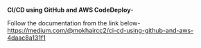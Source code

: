 **CI/CD using GitHub and AWS CodeDeploy**-</b>


Follow the documentation from the link below-</b>
https://medium.com/@mokhaircc2/ci-cd-using-github-and-aws-4daac8a131f1
